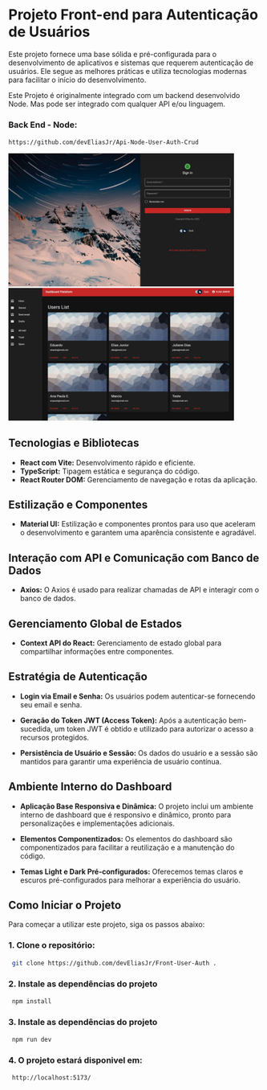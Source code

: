 # Projeto Front-end para Autenticação de Usuários

Este projeto fornece uma base sólida e pré-configurada para o desenvolvimento de aplicativos e sistemas que requerem autenticação de usuários. Ele segue as melhores práticas e utiliza tecnologias modernas para facilitar o início do desenvolvimento.

Este Projeto é originalmente integrado com um backend desenvolvido Node. Mas pode ser integrado com qualquer API e/ou linguagem.
### Back End - Node:

```bash
https://github.com/devEliasJr/Api-Node-User-Auth-Crud
```


<div>
  <div><img src="./public/FrontEndLogin.jpg" alt="Imagem 1"width="450"></div>
  <div> <img src="./public/FrontEndDashboard.jpg" alt="Imagem 2" width="450"></div>
</div>

## Tecnologias e Bibliotecas

- **React com Vite:** Desenvolvimento rápido e eficiente.
- **TypeScript:** Tipagem estática e segurança do código.
- **React Router DOM:** Gerenciamento de navegação e rotas da aplicação.

## Estilização e Componentes

- **Material UI:** Estilização e componentes prontos para uso que aceleram o desenvolvimento e garantem uma aparência consistente e agradável.


## Interação com API e Comunicação com Banco de Dados

- **Axios:** O Axios é usado para realizar chamadas de API e interagir com o banco de dados.

## Gerenciamento Global de Estados

- **Context API do React:** Gerenciamento de estado global para compartilhar informações entre componentes.
## Estratégia de Autenticação

- **Login via Email e Senha:** Os usuários podem autenticar-se fornecendo seu email e senha.

- **Geração do Token JWT (Access Token):** Após a autenticação bem-sucedida, um token JWT é obtido e utilizado para autorizar o acesso a recursos protegidos.

- **Persistência de Usuário e Sessão:** Os dados do usuário e a sessão são mantidos para garantir uma experiência de usuário contínua.

## Ambiente Interno do Dashboard

- **Aplicação Base Responsiva e Dinâmica:** O projeto inclui um ambiente interno de dashboard que é responsivo e dinâmico, pronto para personalizações e implementações adicionais.

- **Elementos Componentizados:** Os elementos do dashboard são componentizados para facilitar a reutilização e a manutenção do código.

- **Temas Light e Dark Pré-configurados:** Oferecemos temas claros e escuros pré-configurados para melhorar a experiência do usuário.

## Como Iniciar o Projeto

Para começar a utilizar este projeto, siga os passos abaixo:

### 1. Clone o repositório:

```bash
 git clone https://github.com/devEliasJr/Front-User-Auth .
```

### 2. Instale as dependências do projeto

```bash
 npm install
```

### 3. Instale as dependências do projeto

```bash
 npm run dev
```

### 4. O projeto estará disponivel em:

```bash
 http://localhost:5173/
```

